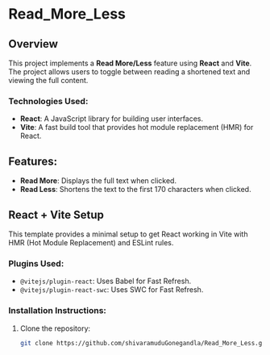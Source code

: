 # Read_More_Less

## Overview
This project implements a **Read More/Less** feature using **React** and **Vite**. The project allows users to toggle between reading a shortened text and viewing the full content.

### Technologies Used:
- **React**: A JavaScript library for building user interfaces.
- **Vite**: A fast build tool that provides hot module replacement (HMR) for React.

## Features:
- **Read More**: Displays the full text when clicked.
- **Read Less**: Shortens the text to the first 170 characters when clicked.

## React + Vite Setup
This template provides a minimal setup to get React working in Vite with HMR (Hot Module Replacement) and ESLint rules.

### Plugins Used:
- `@vitejs/plugin-react`: Uses Babel for Fast Refresh.
- `@vitejs/plugin-react-swc`: Uses SWC for Fast Refresh.

### Installation Instructions:
1. Clone the repository:
   ```bash
   git clone https://github.com/shivaramuduGonegandla/Read_More_Less.git
